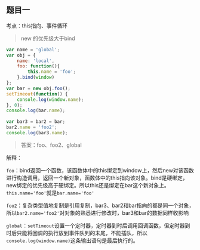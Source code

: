 ## 题目一

考点：this指向、事件循环

> new 的优先级大于bind

```js
var name = 'global';
var obj = {
    name: 'local',
    foo: function(){
        this.name = 'foo';
    }.bind(window)
};
var bar = new obj.foo();
setTimeout(function() {
    console.log(window.name);
}, 0);
console.log(bar.name);
  
var bar3 = bar2 = bar;
bar2.name = 'foo2';
console.log(bar3.name);
```

> 答案：foo、foo2、global

解释：

`foo`：bind返回一个函数，该函数体中的this绑定到window上，然后new对该函数进行构造调用，返回一个新对象，函数体中的this指向该对象。bind是硬绑定，new绑定的优先级高于硬绑定。所以this还是绑定在bar这个新对象上。`this.name='foo'`就是`bar.name='foo'`

`foo2`：复杂类型值地复制是引用复制，bar3、bar2和bar指向的都是同一个对象，所以`bar2.name='foo2'`对对象的熟悉进行修改时，bar3和bar的数据同样收影响

`global`：`setTimeout`设置一个定时器，定时器到时后调用回调函数，但定时器到时后只能将回调的执行放到事件队列的末尾，不能插队，所以`console.log(window.name)`这条输出语句是最后执行的。